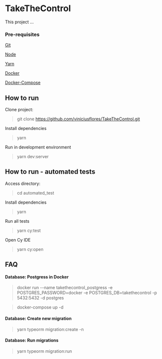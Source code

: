 # TakeTheControl

This project ...

### Pre-requisites

[Git](https://git-scm.com/)

[Node](https://nodejs.org/en/)

[Yarn](https://yarnpkg.com/)

[Docker](https://www.docker.com/)

[Docker-Compose](https://docs.docker.com/compose/)

## How to run

Clone project:
> git clone <https://github.com/viniciusflores/TakeTheControl.git>

Install dependencies
> yarn

Run in development environment
> yarn dev:server

## How to run - automated tests

Access directory:
> cd automated_test

Install dependencies
> yarn

Run all tests
> yarn cy:test

Open Cy IDE
> yarn cy:open

## FAQ

#### Database: Postgress in Docker

> docker run --name takethecontrol_postgress -e POSTGRES_PASSWORD=docker -e POSTGRES_DB=takethecontrol -p 5432:5432 -d postgres

> docker-compose up -d

#### Database: Create new migration

> yarn typeorm migration:create -n <migration-name>

#### Database: Run migrations

> yarn typeorm migration:run
